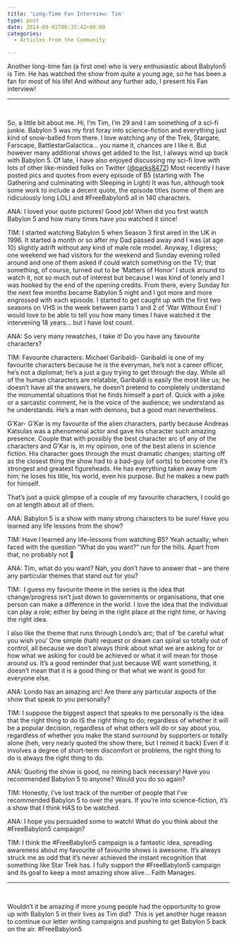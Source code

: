 ```yaml
---
title: 'Long-Time Fan Interview: Tim'
type: post
date: 2014-09-02T06:35:42+00:00
categories:
  - Articles from the Community

---
```

Another long-time fan (a first one) who is very enthusiastic about Babylon5 is Tim. He has watched the show from quite a young age, so he has been a fan for most of his life! And without any further ado, I present his Fan interview!

* * *

&nbsp;

So, a little bit about me. Hi, I&#8217;m Tim, I&#8217;m 29 and I am something of a sci-fi junkie. Babylon 5 was my first foray into science-fiction and everything just kind of snow-balled from there. I love watching any of the Trek, Stargate, Farscape, BattlestarGalactica&#8230; you name it, chances are I like it. But however many additional shows get added to the list, I always wind up back with Babylon 5. Of late, I have also enjoyed discussing my sci-fi love with lots of other like-minded folks on Twitter (<a href="https://twitter.com/parks8472" target="_blank">@parks8472</a>) Most recently I have posted pics and quotes from every episode of B5 (starting with The Gathering and culminating with Sleeping in Light) It was fun, although took some work to include a decent quote, the episode titles (some of them are ridiculously long LOL) and #FreeBabylon5 all in 140 characters.

ANA: I loved your quote pictures! Good job! When did you first watch Babylon 5 and how many times have you watched it since!

TIM: I started watching Babylon 5 when Season 3 first aired in the UK in 1996. It started a month or so after my Dad passed away and I was (at age 10) slightly adrift without any kind of male role model. Anyway, I digress; one weekend we had visitors for the weekend and Sunday evening rolled around and one of them asked if could watch something on the TV; that something, of course, turned out to be &#8216;Matters of Honor&#8217; I stuck around to watch it, not so much out of interest but because I was kind of lonely and I was hooked by the end of the opening credits. From there, every Sunday for the next few months became Babylon 5 night and I got more and more engrossed with each episode. I started to get caught up with the first two seasons on VHS in the week between parts 1 and 2 of &#8216;War Without End&#8217; I would love to be able to tell you how many times I have watched it the intervening 18 years&#8230; but I have lost count.

ANA: So very many rewatches, I take it! Do you have any favourite characters?

TIM: Favourite characters: Michael Garibaldi- Garibaldi is one of my favourite characters because he is the everyman, he&#8217;s not a career officer, he&#8217;s not a diplomat; he&#8217;s a just a guy trying to get through the day. While all of the human characters are relatable, Garibaldi is easily the most like us; he doesn&#8217;t have all the answers, he doesn&#8217;t pretend to completely understand the monumental situations that he finds himself a part of. Quick with a joke or a sarcastic comment, he is the voice of the audience; we understand as he understands. He&#8217;s a man with demons, but a good man nevertheless.

G&#8217;Kar- G&#8217;Kar is my favourite of the alien characters, partly because Andreas Katsulas was a phenomenal actor and gave his character such amazing presence. Couple that with possibly the best character arc of any of the characters and G&#8217;Kar is, in my opinion, one of the best aliens in science fiction. His character goes through the must dramatic changes; starting off as the closest thing the show had to a bad-guy (of sorts) to become one it&#8217;s strongest and greatest figureheads. He has everything taken away from him; he loses his title, his world, even his purpose. But he makes a new path for himself.

That&#8217;s just a quick glimpse of a couple of my favourite characters, I could go on at length about all of them.

ANA: Babylon 5 is a show with many strong characters to be sure! Have you learned any life lessons from the show?

TIM: Have I learned any life-lessons from watching B5? Yeah actually; when faced with the question &#8220;What do you want?&#8221; run for the hills. Apart from that, no probably not 🙂

ANA: Tim, what do you want? Nah, you don’t have to answer that – are there any particular themes that stand out for you?

TIM:  I guess my favourite theme in the series is the idea that change/progress isn&#8217;t just down to governments or organisations, that one person can make a difference in the world. I love the idea that the individual can play a role; either by being in the right place at the right time, or having the right idea.

I also like the theme that runs through Londo&#8217;s arc; that of &#8216;be careful what you wish you&#8217; One simple (hah) request or dream can spiral so totally out of control, all because we don&#8217;t always think about what we are asking for or how what we asking for could be achieved or what it will mean for those around us. It&#8217;s a good reminder that just because WE want something, it doesn&#8217;t mean that it is a good thing or that what we want is good for everyone else.

ANA: Londo has an amazing arc! Are there any particular aspects of the show that speak to you personally?

TIM: I suppose the biggest aspect that speaks to me personally is the idea that the right thing to do IS the right thing to do; regardless of whether it will be a popular decision, regardless of what others will do or say about you, regardless of whether you make the stand surround by supporters or totally alone (heh, very nearly quoted the show there, but I reined it back) Even if it involves a degree of short-term discomfort or problems, the right thing to do is always the right thing to do.

ANA: Quoting the show is good, no reining back necessary! Have you recommended Babylon 5 to anyone? Would you do so again?

TIM: Honestly, I&#8217;ve lost track of the number of people that I&#8217;ve recommended Babylon 5 to over the years. If you&#8217;re into science-fiction, it&#8217;s a show that I think HAS to be watched.

ANA: I hope you persuaded some to watch! What do you think about the #FreeBabylon5 campaign?

TIM: I think the #FreeBabylon5 campaign is a fantastic idea, spreading awareness about my favourite of favourite shows is awesome. It&#8217;s always struck me as odd that it&#8217;s never achieved the instant recognition that something like Star Trek has. I fully support the #FreeBabylon5 campaign and its goal to keep a most amazing show alive&#8230; Faith Manages.

* * *

&nbsp;

Wouldn’t it be amazing if more young people had the opportunity to grow up with Babylon 5 in their lives as Tim did?  This is yet another huge reason to continue our letter writing campaigns and pushing to get Babylon 5 back on the air. #FreeBabylon5
